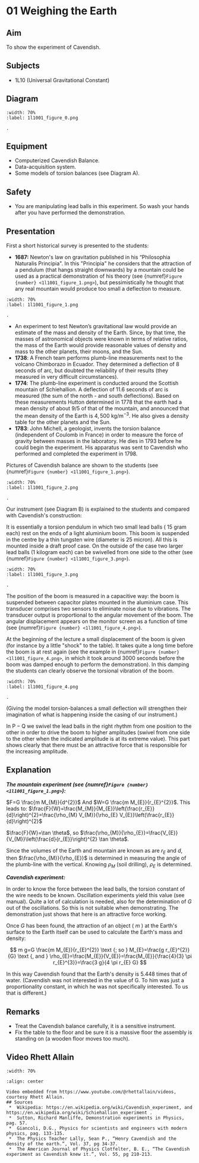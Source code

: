 # 01 Weighing the Earth 
    
## Aim   
 To show the experiment of Cavendish.   
  
## Subjects   
* 1L10 (Universal Gravitational Constant)   

## Diagram
   
```{figure} figures/figure_0.png  
:width: 70%  
:label: 1l1001_figure_0.png  

. 
```
     
  
## Equipment   
 *  Computerized Cavendish Balance. 
 *  Data-acquisition system. 
 *  Some models of torsion balances (see Diagram A).   
  
## Safety   
 
- You are manipulating lead balls in this experiment. So wash your hands after you have performed the demonstration.
     
  
## Presentation   
First a short historical survey is presented to the students:

- **1687:** Newton's law on gravitation published in his “Philosophia Naturalis Principia". In this "Principia" he considers that the attraction of a pendulum (that hangs straight downwards) by a mountain could be used as a practical demonstration of his theory (see {numref}`Figure {number} <1l1001_figure_1.png>`), but pessimistically he thought that any real mountain would produce too small a deflection to measure.  

```{figure} figures/figure_1.png  
:width: 70%  
:label: 1l1001_figure_1.png  

. 
```
 
 *  An experiment to test Newton’s gravitational law would provide an estimate of the mass and density of the Earth. Since, by that time, the masses of astronomical objects were known in terms of relative ratios, the mass of the Earth would provide reasonable values of density and mass to the other planets, their moons, and the Sun.  
 * **1738**: A French team performs plumb-line measurements next to the volcano Chimborazo in Ecuador. They determined a deflection of 8 seconds of arc, but doubted the reliability of their results (they measured in very difficult circumstances). 
 * **1774**: The plumb-line experiment is conducted around the Scottish mountain of Schiehallion. A deflection of 11.6 seconds of arc is measured (the sum of the north - and south deflections). Based on these measurements Hutton determined in 1778 that the earth had a mean density of about 9/5 of that of the mountain, and announced that the mean density of the Earth is $4,500 \mathrm{~kg} / \mathrm{m}^{-3}$. He also gives a density table for the other planets and the Sun. 
 * **1783**: John Michell, a geologist, invents the torsion balance (independent of Coulomb in France) in order to measure the force of gravity between masses in the laboratory. He dies in 1793 before he could begin the experiment. His apparatus was sent to Cavendish who performed and completed the experiment in 1798. 
 
 Pictures of Cavendish balance are shown to the students (see {numref}`Figure {number} <1l1001_figure_1.png>`). 

```{figure} figures/figure_2.png  
:width: 70%  
:label: 1l1001_figure_2.png  

. 
```

Our instrument (see Diagram B) is explained to the students and compared with Cavendish's construction:

It is essentially a torsion pendulum in which two small lead balls ( 15 gram each) rest on the ends of a light aluminium boom. This boom is suspended in the centre by a thin tungsten wire (diameter is 25 micron). All this is mounted inside a draft proof case. On the outside of the case two larger lead balls (1 kilogram each) can be swivelled from one side to the other (see {numref}`Figure {number} <1l1001_figure_3.png>`).

```{figure} figures/figure_3.png  
:width: 70%  
:label: 1l1001_figure_3.png  

. 
```
The position of the boom is measured in a capacitive way: the boom is suspended between capacitor plates mounted in the aluminium case. This transducer comprises two sensors to eliminate noise due to vibrations. The transducer output is proportional to the angular movement of the boom. The angular displacement appears on the monitor screen as a function of time (see {numref}`Figure {number} <1l1001_figure_4.png>`).

At the beginning of the lecture a small displacement of the boom is given (for instance by a little "shock" to the table). It takes quite a long time before the boom is at rest again (see the example in {numref}`Figure {number} <1l1001_figure_4.png>`, in which it took around 3000 seconds before the boom was damped enough to perform the demonstration). In this damping the students can clearly observe the torsional vibration of the boom.

```{figure} figures/figure_4.png  
:width: 70%  
:label: 1l1001_figure_4.png  

. 
```
(Giving the model torsion-balances a small deflection will strengthen their imagination of what is happening inside the casing of our instrument.)

In $\mathrm{P}-\mathrm{Q}$ we swivel the lead balls in the right rhythm from one position to the other in order to drive the boom to higher amplitudes (swivel from one side to the other when the indicated amplitude is at its extreme value). This part shows clearly that there must be an attractive force that is responsible for the increasing amplitude.
       
  
## Explanation   
***The mountain experiment (see {numref}`Figure {number} <1l1001_figure_1.png>`):***

$F=G \frac{m M_{M}}{d^{2}}$ And $W=G \frac{m M_{E}}{r_{E}^{2}}$. This leads to: $\frac{F}{W}=\frac{M_{M}}{M_{E}}\left(\frac{r_{E}}{d}\right)^{2}=\frac{\rho_{M} V_{M}}{\rho_{E} V_{E}}\left(\frac{r_{E}}{d}\right)^{2}$ 

$\frac{F}{W}=\tan \theta$, so $\frac{\rho_{M}}{\rho_{E}}=\frac{V_{E}}{V_{M}}\left(\frac{d}{r_{E}}\right)^{2} \tan \theta$.

Since the volumes of the Earth and mountain are known as are $r_{E}$ and $d$, then $\frac{\rho_{M}}{\rho_{E}}$ is determined in measuring the angle of the plumb-line with the vertical. Knowing $\rho_{M}$ (soil drilling), $\rho_{E}$ is determined.

***Cavendish experiment:***

In order to know the force between the lead balls, the torsion constant of the wire needs to be known. Oscillation experiments yield this value (see manual). Quite a lot of calculation is needed, also for the determination of $G$ out of the oscillations. So this is not suitable when demonstrating. The demonstration just shows that here is an attractive force working.

Once $G$ has been found, the attraction of an object ( $m$ ) at the Earth's surface to the Earth itself can be used to calculate the Earth's mass and density:

$$
m g=G \frac{m M_{E}}{r_{E}^{2}} \text {; so } M_{E}=\frac{g r_{E}^{2}}{G} \text {, and } \rho_{E}=\frac{M_{E}}{V_{E}}=\frac{M_{E}}{\frac{4}{3} \pi r_{E}^{3}}=\frac{3 g}{4 \pi r_{E} G}
$$

In this way Cavendish found that the Earth's density is 5.448 times that of water. (Cavendish was not interested in the value of $\mathrm{G}$. To him was just a proportionality constant, in which he was not specifically interested. To us that is different.)
  
## Remarks
*  Treat the Cavendish balance carefully, it is a sensitive instrument. 
*  Fix the table to the floor and be sure it is a massive floor the assembly is standing on (a wooden floor moves too much).

## Video Rhett Allain

```{iframe} https://www.youtube.com/watch?v=4DlyZL436hE
:width: 70%

:align: center

Video embedded from https://www.youtube.com/@rhettallain/videos, courtesy Rhett Allain.
## Sources
 *  Wikipedia: https://en.wikipedia.org/wiki/Cavendish_experiment, and https://en.wikipedia.org/wiki/Schiehallion_experiment . 
 *  Sutton, Richard Manliffe, Demonstration experiments in Physics, pag. 57. 
 *  Giancoli, D.G., Physics for scientists and engineers with modern physics, pag. 133-135. 
 *  The Physics Teacher Lally, Sean P., “Henry Cavendish and the density of the earth.”, Vol. 37, pg 34-37. 
 *  The American Journal of Physics Clotfelter, B. E., “The Cavendish experiment as Cavendish knew it.”, Vol. 55, pg 210-213.
  
